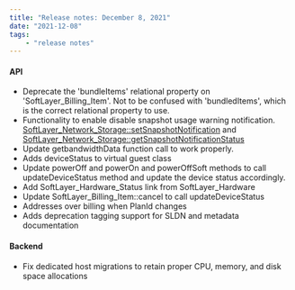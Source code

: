 ```yaml
---
title: "Release notes: December 8, 2021"
date: "2021-12-08"
tags:
    - "release notes"
---
```


#### API
- Deprecate the 'bundleItems' relational property on 'SoftLayer_Billing_Item'. Not to be confused with 'bundledItems', which is the correct relational property to use.
- Functionality to enable disable snapshot usage warning notification. [SoftLayer_Network_Storage::setSnapshotNotification](/reference/services/SoftLayer_Network_Storage/setSnapshotNotification/) and [SoftLayer_Network_Storage::getSnapshotNotificationStatus](/reference/services/SoftLayer_Network_Storage/getSnapshotNotificationStatus/)
- Update getbandwidthData function call to work properly.
- Adds deviceStatus to virtual guest class
- Update powerOff and powerOn and powerOffSoft methods to call updateDeviceStatus method and update the device status accordingly.
-  Add SoftLayer_Hardware_Status link from SoftLayer_Hardware
-  Update SoftLayer_Billing_Item::cancel to call updateDeviceStatus
-  Addresses over billing when PlanId changes
-  Adds deprecation tagging support for SLDN and metadata documentation


#### Backend
- Fix dedicated host migrations to retain proper CPU, memory, and disk space allocations